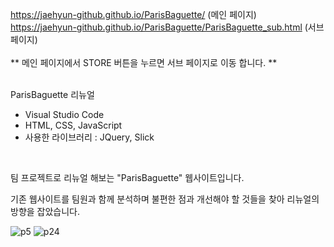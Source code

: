  https://jaehyun-github.github.io/ParisBaguette/ (메인 페이지)
  <br>
  https://jaehyun-github.github.io/ParisBaguette/ParisBaguette_sub.html (서브 페이지)
  <br>
  <br>
  ** 메인 페이지에서 STORE 버튼을 누르면 서브 페이지로 이동 합니다. **
  <br>
  <br>
  
  ParisBaguette 리뉴얼
  
  - Visual Studio Code 
  - HTML, CSS, JavaScript
  - 사용한 라이브러리 : JQuery, Slick
  
  <br>
  
  팀 프로젝트로 리뉴얼 해보는 "ParisBaguette" 웹사이트입니다. <br>
  
  기존 웹사이트를 팀원과 함께 분석하며 불편한 점과 개선해야 할 것들을 찾아 리뉴얼의 방향을 잡았습니다. <br>

![p5](https://user-images.githubusercontent.com/105622596/194212358-1dcfdc31-33a7-4872-9584-a86efb91c6dd.JPG)
![p24](https://user-images.githubusercontent.com/105622596/194212401-f6b2616f-10a2-435f-b4d9-e4004efa7167.JPG)


